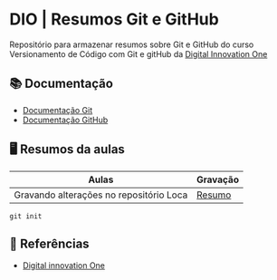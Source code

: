 # DIO | Resumos Git e GitHub

Repositório para armazenar resumos sobre Git e GitHub do curso Versionamento de Código com Git e gitHub da [Digital Innovation One](https://www.dio.me/)

## 📚 Documentação
- [Documentação Git](https://git-scm.com/doc)
- [Documentação GitHub](https://docs.github.com/pt)


## 🖥️ Resumos da aulas

|Aulas|Gravação|
| --- | --- |
| Gravando alterações no repositório Loca |  [Resumo]()|

```
git init
```

## 🔎 Referências 
- [Digital innovation One]()